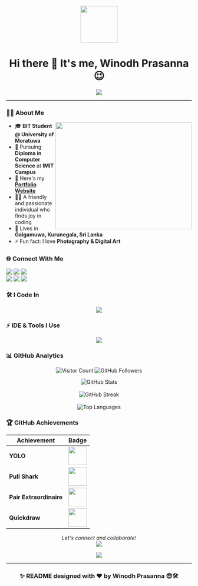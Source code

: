 <p align="center">
  <img src="https://github.com/7oSkaaa/7oSkaaa/blob/main/Images/about_me.gif?raw=true" width=100px>
</p>

<h1 align="center">Hi there 👋 It's me, <b>Winodh Prasanna</b> 😉</h1>

<p align="center">
  <a href="https://github.com/DenverCoder1/readme-typing-svg">
    <img src="https://readme-typing-svg.herokuapp.com?font=Fira+Code&weight=600&size=26&duration=4000&pause=1000&color=20C20E&center=true&vCenter=true&width=600&height=80&lines=Full+Stack+Developer;Python+Enthusiast;Creative+Web+Designer;Problem+Solver">
  </a>
</p>

---

<h3> 👨‍💻 About Me  </h3>

<img align="right" width="370" height="290" src="https://i.pinimg.com/originals/47/f0/34/47f0342cec72b800463bf003eac1257e.gif">

- 🎓 **BIT Student @ University of Moratuwa**  
- 🌱 Pursuing **Diploma in Computer Science** at **IMIT Campus**  
- 🔭 Here's my [**Portfolio Website**](https://WINODH-PRASANNA.github.io/My-Portfolio/)  
- 👩‍💻 A friendly and passionate individual who finds joy in coding  
- 🏡 Lives in **Galgamuwa, Kurunegala, Sri Lanka**  
- ⚡ Fun fact: I love **Photography & Digital Art**  


<h3> 🌐 Connect With Me  </h3>

[<img src="https://img.shields.io/badge/LinkedIn-0077B5?style=for-the-badge&logo=Linkedin&logoColor=white" />](https://www.linkedin.com/in/winodh-prasanna/) 
[<img src="https://img.shields.io/badge/Facebook-1877F2?style=for-the-badge&logo=facebook&logoColor=white" />](https://www.facebook.com/profile.php?id=61575625475553&mibextid=ZbWKwL) 
[<img src="https://img.shields.io/badge/Pinterest-%23E60023.svg?&style=for-the-badge&logo=Pinterest&logoColor=white" />](https://www.pinterest.com/winodhprasannablog/_boards/)  
[<img src="https://img.shields.io/badge/-Hackerrank-2EC866?style=for-the-badge&logo=HackerRank&logoColor=white" />](https://www.hackerrank.com/profile/winodh_prasanna1) 
[<img src="https://img.shields.io/badge/-LeetCode-FFA116?style=for-the-badge&logo=LeetCode&logoColor=white" />](https://leetcode.com/u/Winodh-Prasanna/) 
[<img src="https://img.shields.io/badge/-YouTube-%23E60023?style=for-the-badge&logo=YouTube&logoColor=white" />]()  


<h3> 🛠️ I Code In  </h3>

<p align="center">
  <a href="https://skillicons.dev">
    <img src="https://skillicons.dev/icons?i=html,css,bootstrap,tailwind,js,ts,java,python,django,php,mysql,nodejs,react,nextjs,materialui,vite,vue,mongodb,spring,dotnet,cs,angular,laravel" />
  </a>
</p>


<h3> ⚡ IDE & Tools I Use  </h3>

<p align="center">
  <a href="https://skillicons.dev">
    <img src="https://skillicons.dev/icons?i=vscode,idea,pycharm,git,github,postman,eclipse,sublime,ps,ai,xd,kali,dart,flutter,visualstudio,androidstudio,firebase,wordpress" />
  </a>
</p>



<h3> 📊 GitHub Analytics  </h3>

<p align="center">
  <img src="https://komarev.com/ghpvc/?username=WINODH-PRASANNA&style=for-the-badge&color=blueviolet" alt="Visitor Count" />
  <img src="https://img.shields.io/github/followers/WINODH-PRASANNA?style=for-the-badge&color=lightgrey" alt="GitHub Followers">
</p>

<p align="center">
  <img src="https://github-readme-stats.vercel.app/api?username=WINODH-PRASANNA&show_icons=true&theme=tokyonight" alt="GitHub Stats" />
  <br><br>
  <img src="https://github-readme-streak-stats.herokuapp.com/?user=WINODH-PRASANNA&theme=tokyonight" alt="GitHub Streak" />
  <br><br>
  <img src="https://github-readme-stats.vercel.app/api/top-langs/?username=WINODH-PRASANNA&layout=compact&theme=tokyonight" alt="Top Languages" />
</p>  



<h3> 🏆 GitHub Achievements  </h3>

<div align="center">

| Achievement | Badge |
|-------------|-------|
| **YOLO** | <img src="https://github.githubassets.com/images/modules/profile/achievements/yolo-default.png" width="50"/> |
| **Pull Shark** | <img src="https://github.githubassets.com/images/modules/profile/achievements/pull-shark-default.png" width="50"/> |
| **Pair Extraordinaire** | <img src="https://github.githubassets.com/images/modules/profile/achievements/pair-extraordinaire-default.png" width="50"/> |
| **Quickdraw** | <img src="https://github.githubassets.com/images/modules/profile/achievements/quickdraw-default.png" width="50"/> |

</div>



<p align="center">
  <i>Let's connect and collaborate!</i>  
  <br>
  <img src="https://img.shields.io/badge/Open%20to%20Opportunities-Yes!-success?style=for-the-badge">  
</p>

<p align="center">
  <a href="https://github.com/WINODH-PRASANNA?tab=repositories">
    <img src="https://img.shields.io/badge/Check%20out%20my%20work-Click%20here!-blueviolet?style=for-the-badge">
  </a>
</p>

---

<h3 align="center">
✨ README designed with ❤️ by <b>Winodh Prasanna 😎🛠️</b>
</h3>


